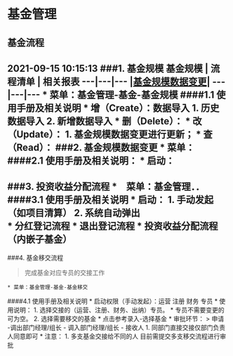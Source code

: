 # 基金管理
## 基金流程
2021-09-15 10:15:13 
###1. 基金规模
基金规模 | 流程清单 | 相关报表
---|---|---
|[基金规模数据变更](#jjgmsjbglc)|
---|---|---
	* 菜单：基金管理-基金-基金规模
####1.1 使用手册及相关说明
	* 增（Create）：数据导入
		1. 历史数据导入
		2. 新增数据导入
	* 删（Delete）：
	* 改（Update）：
		1. 基金规模数据变更进行更新；
	* 查（Read）：
###2. <span id = "jjgmsjbglc">基金规模数据变更</span> 
	* 菜单：
####2.1 使用手册及相关说明：
	* 启动：
---
###3. 投资收益分配流程
	*　菜单：基金管理．．
####3.1 使用手册及相关说明
	* 启动：
		1. 手动发起（如项目清算）
		2. 系统自动弹出	
			* 分红登记流程
			* 退出登记流程
			* 投资收益分配流程（内嵌子基金）
---
###4. 基金移交流程
>完成基金对应专员的交接工作

	* 菜单：基金管理-基金-基金移交
####4.1 使用手册及相关说明
	* 启动权限（手动发起）：运营 注册 财务 专员
	* 使用说明：
		1. 选择交接的（运营、注册、财务、出纳）专员。
			* 专员不需要变更的可为空。
		2. 选择需要移交的基金
			* 点击参考录入-选择基金
	* 审批环节：
		> 申请 -调出部门经理/组长 - 调入部门经理/组长 - 接收人
		1. 同部门直接交接仅部门负责人同意即可
	* 注意：
		1. 多支基金交接给不同的人 目前需提交多支移交流程进行审批

	

